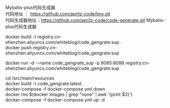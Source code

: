 Mybatis-plus代码生成器  
代码地址 ： https://github.com/aprilz-code/tiny.git  
代码生成器地址：https://github.com/aprilz-code/code-generate.git
Mybatis-plus代码生成器

docker build -t  registry.cn-shenzhen.aliyuncs.com/whiteblog/code_gengrate:sup .  
docker push  registry.cn-shenzhen.aliyuncs.com/whiteblog/code_gengrate:sup 

docker run -d --name code_gengrate_sup -p 8085:8086 registry.cn-shenzhen.aliyuncs.com/whiteblog/code_gengrate:sup 

cd /src/main/resources  
docker build -t code_gengrate:latest .  
docker-compose -f docker-compose.yml down  
docker rmi $(docker images | grep "none" | awk '{print $3}')  
docker-compose -f docker-compose.yml up -d  
